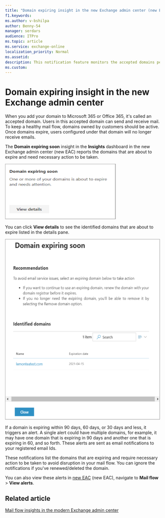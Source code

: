```yaml
---
title: "Domain expiring insight in the new Exchange admin center (new EAC)"
f1.keywords:
ms.author: v-bshilpa
author: Benny-54
manager: serdars
audience: ITPro
ms.topic: article
ms.service: exchange-online
localization_priority: Normal
ms.assetid:
description: This notification feature monitors the accepted domains per tenant and sends email notification to tenant admin when any of the accepted domains is approaching expiry. 
ms.custom:
---
```


# Domain expiring insight in the new Exchange admin center

When you add your domain to Microsoft 365 or Office 365, it's called an accepted domain. Users in this accepted domain can send and receive mail. To keep a healthy mail flow, domains owned by customers should be active. Once domains expire, users configured under that domain will no longer receive emails. 

The **Domain expiring soon** insight in the **Insights** dashboard in the new Exchange admin center (new EAC) reports the domains that are about to expire and need necessary action to be taken.

![Domain expiring soon](../../media/Domain-expiry-soon.png)

You can click **View details** to see the identified domains that are about to expire listed in the details pane.

![DES-details](../../media/Domain-expiry_details.png)

If a domain is expiring within 90 days, 60 days, or 30 days and less, it triggers an alert. A single alert could have multiple domains, for example, it may have one domain that is expiring in 90 days and another one that is expiring in 60, and so forth. These alerts are sent as email notifications to your registered email Ids.

These notifications list the domains that are expiring and require necessary action to be taken to avoid disruption in your mail flow. You can ignore the notifications if you've renewed/deleted the domain. 

You can also view these alerts in [new EAC](https://admin.exchange.microsoft.com) (new EAC), navigate to **Mail flow** > **View alerts**.

## Related article

[Mail flow insights in the modern Exchange admin center](mail-flow-insights.md)
